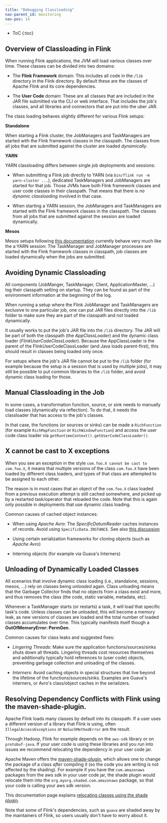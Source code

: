 ```yaml
---
title: "Debugging Classloading"
nav-parent_id: monitoring
nav-pos: 14
---
```

<!--
Licensed to the Apache Software Foundation (ASF) under one
or more contributor license agreements.  See the NOTICE file
distributed with this work for additional information
regarding copyright ownership.  The ASF licenses this file
to you under the Apache License, Version 2.0 (the
"License"); you may not use this file except in compliance
with the License.  You may obtain a copy of the License at

  http://www.apache.org/licenses/LICENSE-2.0

Unless required by applicable law or agreed to in writing,
software distributed under the License is distributed on an
"AS IS" BASIS, WITHOUT WARRANTIES OR CONDITIONS OF ANY
KIND, either express or implied.  See the License for the
specific language governing permissions and limitations
under the License.
-->

* ToC
{:toc}

## Overview of Classloading in Flink

When running Flink applications, the JVM will load various classes over time.
These classes can be divided into two domains:

  - The **Flink Framework** domain: This includes all code in the `/lib` directory in the Flink directory.
    By default these are the classes of Apache Flink and its core dependencies.

  - The **User Code** domain: These are all classes that are included in the JAR file submitted via the CLI or web interface.
    That includes the job's classes, and all libraries and connectors that are put into the uber JAR.


The class loading behaves slightly different for various Flink setups:

**Standalone**

When starting a Flink cluster, the JobManagers and TaskManagers are started with the Flink framework classes in the
classpath. The classes from all jobs that are submitted against the cluster are loaded *dynamically*.

**YARN**

YARN classloading differs between single job deployments and sessions:

  - When submitting a Flink job directly to YARN (via `bin/flink run -m yarn-cluster ...`), dedicated TaskManagers and
    JobManagers are started for that job. Those JVMs have both Flink framework classes and user code classes in their classpath.
    That means that there is *no dynamic classloading* involved in that case.

  - When starting a YARN session, the JobManagers and TaskManagers are started with the Flink framework classes in the
    classpath. The classes from all jobs that are submitted against the session are loaded dynamically.

**Mesos**

Mesos setups following [this documentation](../ops/deployment/mesos.html) currently behave very much like the a 
YARN session: The TaskManager and JobManager processes are started with the Flink framework classes in classpath, job
classes are loaded dynamically when the jobs are submitted.


## Avoiding Dynamic Classloading

All components (JobManger, TaskManager, Client, ApplicationMaster, ...) log their classpath setting on startup.
They can be found as part of the environment information at the beginning of the log.

When running a setup where the Flink JobManager and TaskManagers are exclusive to one particular job, one can put JAR files
directly into the `/lib` folder to make sure they are part of the classpath and not loaded dynamically. 

It usually works to put the job's JAR file into the `/lib` directory. The JAR will be part of both the classpath
(the *AppClassLoader*) and the dynamic class loader (*FlinkUserCodeClassLoader*).
Because the AppClassLoader is the parent of the FlinkUserCodeClassLoader (and Java loads parent-first), this should
result in classes being loaded only once.

For setups where the job's JAR file cannot be put to the `/lib` folder (for example because the setup is a session that is
used by multiple jobs), it may still be possible to put common libraries to the `/lib` folder, and avoid dynamic class loading
for those.


## Manual Classloading in the Job

In some cases, a transformation function, source, or sink needs to manually load classes (dynamically via reflection).
To do that, it needs the classloader that has access to the job's classes.

In that case, the functions (or sources or sinks) can be made a `RichFunction` (for example `RichMapFunction` or `RichWindowFunction`)
and access the user code class loader via `getRuntimeContext().getUserCodeClassLoader()`.


## X cannot be cast to X exceptions

When you see an exception in the style `com.foo.X cannot be cast to com.foo.X`, it means that multiple versions of the class
`com.foo.X` have been loaded by different class loaders, and types of that class are attempted to be assigned to each other.

The reason is in most cases that an object of the `com.foo.X` class loaded from a previous execution attempt is still cached somewhere,
and picked up by a restarted task/operator that reloaded the code. Note that this is again only possible in deployments that use
dynamic class loading.

Common causes of cached object instances:

  - When using *Apache Avro*: The *SpecificDatumReader* caches instances of records. Avoid using `SpecificData.INSTANCE`. See also
    [this discussion](http://apache-flink-user-mailing-list-archive.2336050.n4.nabble.com/How-to-get-help-on-ClassCastException-when-re-submitting-a-job-tp10972p11133.html)

  - Using certain serialization frameworks for cloning objects (such as *Apache Avro*)

  - Interning objects (for example via Guava's Interners)


## Unloading of Dynamically Loaded Classes

All scenarios that involve dynamic class loading (i.e., standalone, sessions, mesos, ...) rely on classes being *unloaded* again.
Class unloading means that the Garbage Collector finds that no objects from a class exist and more, and thus removes the class
(the code, static variable, metadata, etc).

Whenever a TaskManager starts (or restarts) a task, it will load that specific task's code. Unless classes can be unloaded, this will
become a memory leak, as new versions of classes are loaded and the total number of loaded classes accumulates over time. This
typically manifests itself though a **OutOfMemoryError: PermGen**.

Common causes for class leaks and suggested fixes:

  - *Lingering Threads*: Make sure the application functions/sources/sinks shuts down all threads. Lingering threads cost resources themselves and
    additionally typically hold references to (user code) objects, preventing garbage collection and unloading of the classes.

  - *Interners*: Avoid caching objects in special structures that live beyond the lifetime of the functions/sources/sinks. Examples are Guava's
    interners, or Avro's class/object caches in the serializers.


## Resolving Dependency Conflicts with Flink using the maven-shade-plugin.

Apache Flink loads many classes by default into its classpath. If a user uses a different version of a library that Flink is using, often `IllegalAccessExceptions` or `NoSuchMethodError` are the result.

Through Hadoop, Flink for example depends on the `aws-sdk` library or on `protobuf-java`. If your user code is using these libraries and you run into issues we recommend relocating the dependency in your user code jar.

Apache Maven offers the [maven-shade-plugin](https://maven.apache.org/plugins/maven-shade-plugin/), which allows one to change the package of a class *after* compiling it (so the code you are writing is not affected by the shading). For example if you have the `com.amazonaws` packages from the aws sdk in your user code jar, the shade plugin would relocate them into the `org.myorg.shaded.com.amazonaws` package, so that your code is calling your aws sdk version.

This documentation page explains [relocating classes using the shade plugin](https://maven.apache.org/plugins/maven-shade-plugin/examples/class-relocation.html).


Note that some of Flink's dependencies, such as `guava` are shaded away by the maintainers of Flink, so users usually don't have to worry about it.

